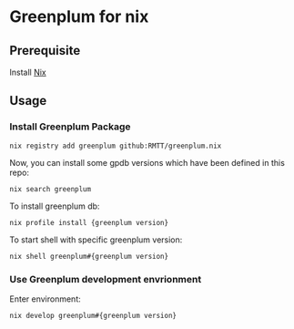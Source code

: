 # Greenplum for nix

## Prerequisite
Install [Nix](https://nixos.org/)

## Usage

### Install Greenplum Package

```shell
nix registry add greenplum github:RMTT/greenplum.nix
```

Now, you can install some gpdb versions which have been defined in this repo:
```shell
nix search greenplum
```

To install greenplum db:
```
nix profile install {greenplum version}
```

To start shell with specific greenplum version:
```
nix shell greenplum#{greenplum version}
```

### Use Greenplum development envrionment

Enter environment:
```shell
nix develop greenplum#{greenplum version}
```
